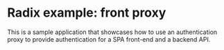 # Radix example: front proxy

This is a sample application that showcases how to use an authentication proxy to provide authentication for a SPA front-end and a backend API.
